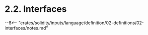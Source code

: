 <!-- This file is generated automatically by infrastructure scripts. Please don't edit by hand. -->

# 2.2. Interfaces

--8<-- "crates/solidity/inputs/language/definition/02-definitions/02-interfaces/notes.md"
